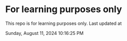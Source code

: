 # For learning purposes only
This repo is for learning purposes only.
Last updated at

Sunday, August 11, 2024 10:16:25 PM

